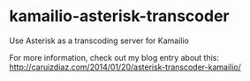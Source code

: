 kamailio-asterisk-transcoder
============================

Use Asterisk as a transcoding server for Kamailio

For more information, check out my blog entry about this:
http://caruizdiaz.com/2014/01/20/asterisk-transcoder-kamailio/
